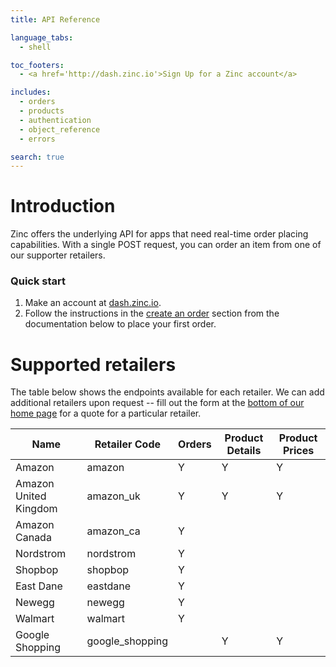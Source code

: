 ```yaml
---
title: API Reference

language_tabs:
  - shell

toc_footers:
  - <a href='http://dash.zinc.io'>Sign Up for a Zinc account</a>

includes:
  - orders
  - products
  - authentication
  - object_reference
  - errors

search: true
---
```


# Introduction

Zinc offers the underlying API for apps that need real-time order placing capabilities. With a single POST request, you can order an item from one of our supporter retailers.

### Quick start

1. Make an account at [dash.zinc.io](https://dash.zinc.io).
2. Follow the instructions in the [create an order](#create-an-order) section from the documentation below to place your first order.

# Supported retailers

The table below shows the endpoints available for each retailer. We can add additional retailers upon request -- fill out the form at the [bottom of our home page](https://zinc.io/#bottom) for a quote for a particular retailer.

Name | Retailer Code | Orders | Product Details | Product Prices
---- | ------------- | ------ | --------------- | --------------
Amazon | amazon | Y | Y | Y
Amazon United Kingdom | amazon_uk | Y | Y | Y
Amazon Canada | amazon_ca | Y | |
Nordstrom | nordstrom | Y | |
Shopbop | shopbop | Y | |
East Dane | eastdane | Y | |
Newegg | newegg | Y | |
Walmart | walmart | Y | |
Google Shopping | google_shopping | | Y | Y

